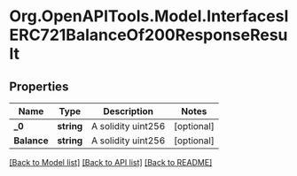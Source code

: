 # Org.OpenAPITools.Model.InterfacesIERC721BalanceOf200ResponseResult

## Properties

Name | Type | Description | Notes
------------ | ------------- | ------------- | -------------
**_0** | **string** | A solidity uint256 | [optional] 
**Balance** | **string** | A solidity uint256 | [optional] 

[[Back to Model list]](../README.md#documentation-for-models) [[Back to API list]](../README.md#documentation-for-api-endpoints) [[Back to README]](../README.md)


